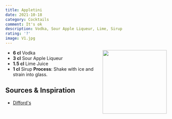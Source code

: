 ```yaml
---
title: Appletini
date: 2021-10-18
category: Cocktails
comment: It's ok
description: Vodka, Sour Apple Liqueur, Lime, Sirup
rating: '?'
image: V1.jpg
---
```


<img src="V1.jpg" width="200px" height="200px" style="float: right;">

- **6 cl** Vodka
- **3 cl** Sour Apple Liqueur
- **1.5 cl** Lime Juice
- **1 cl** Sirup
**Process**: Shake with ice and strain into glass.


 ## Sources & Inspiration

  - [Difford's](https://www.diffordsguide.com/cocktails/recipe/1797/appletini-sour-apple-martini)
